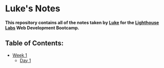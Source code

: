 # Luke's Notes

#### This repository contains all of the notes taken by [Luke](https://github.com/loloffs) for the [Lighthouse Labs](https://www.lighthouselabs.ca/)  Web Development Bootcamp.

## Table of Contents:
* [Week 1](/Week_1)
  * [Day 1](Day_1)